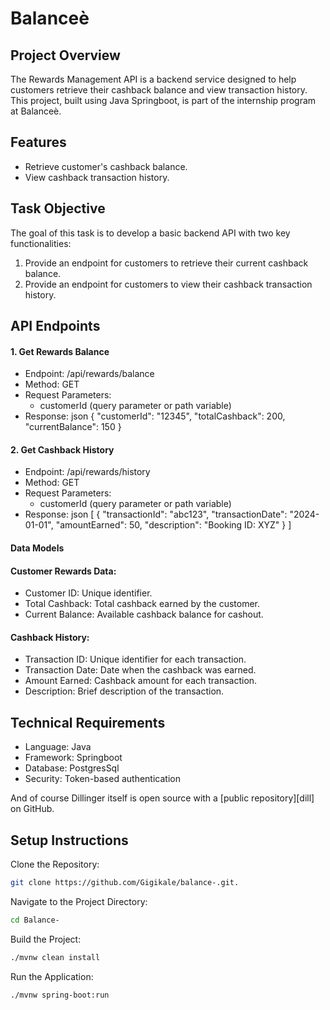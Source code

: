 # Balanceè
## Project Overview
The Rewards Management API is a backend service designed to help customers retrieve their cashback balance and view transaction history. This project, built using Java Springboot, is part of the internship program at Balanceè.

## Features
- Retrieve customer's cashback balance.
- View cashback transaction history.

## Task Objective
The goal of this task is to develop a basic backend API with two key functionalities:
1. Provide an endpoint for customers to retrieve their current cashback balance.
2. Provide an endpoint for customers to view their cashback transaction history.

## API Endpoints
#### 1. Get Rewards Balance
- Endpoint: /api/rewards/balance
- Method: GET
- Request Parameters:
    - customerId (query parameter or path variable)
- Response:
 json  {
  "customerId": "12345",
  "totalCashback": 200,
  "currentBalance": 150
}
#### 2. Get Cashback History
- Endpoint: /api/rewards/history
- Method: GET
- Request Parameters:
    - customerId (query parameter or path variable)
- Response:
json [
  {
    "transactionId": "abc123",
    "transactionDate": "2024-01-01",
    "amountEarned": 50,
    "description": "Booking ID: XYZ"
  }
]

#### Data Models
#### Customer Rewards Data:
- Customer ID: Unique identifier.
- Total Cashback: Total cashback earned by the customer.
- Current Balance: Available cashback balance for cashout.

#### Cashback History:
- Transaction ID: Unique identifier for each transaction.
- Transaction Date: Date when the cashback was earned.
- Amount Earned: Cashback amount for each transaction.
- Description: Brief description of the transaction.

## Technical Requirements
- Language: Java
- Framework: Springboot
- Database: PostgresSql
- Security: Token-based authentication



And of course Dillinger itself is open source with a [public repository][dill]
 on GitHub.

## Setup Instructions
Clone the Repository:



```sh
git clone https://github.com/Gigikale/balance-.git.
```

Navigate to the Project Directory:
```sh
cd Balance-
```
Build the Project:
```sh
./mvnw clean install
```
Run the Application:
```sh
./mvnw spring-boot:run
```

